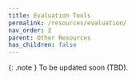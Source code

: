 ```yaml
---
title: Evaluation Tools
permalink: /resources/evaluation/
nav_order: 2
parent: Other Resources
has_children: false
---
```





{: .note }
To be updated soon (TBD).